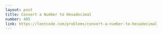 ```yaml
---
layout: post
title: Convert a Number to Hexadecimal
number: 405
link: https://leetcode.com/problems/convert-a-number-to-hexadecimal
---
```

